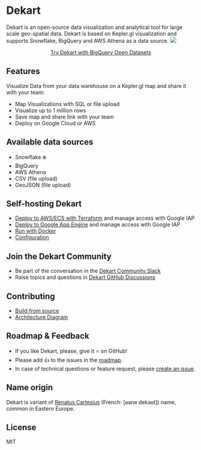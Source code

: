 # Dekart
Dekart is an open-source data visualization and analytical tool for large scale geo-spatial data. Dekart is based on Kepler.gl visualization and supports Snowflake, BigQuery and AWS Athena as a data source.
<a href="https://dekart.xyz/docs/about/screencast/?ref=github"><img src="./docs/files/screen.png"></a>
<p align="center"><a href="https://dekart.xyz/docs/about/playground/?ref=github">Try Dekart with BigQuery Open Datasets</a></p>

## Features

Visualize Data from your data warehouse on a Kepler.gl map and share it with your team:

* Map Visualizations with SQL or file upload
* Visualize up to 1 million rows
* Save map and share link with your team
* Deploy on Google Cloud or AWS

## Available data sources

* Snowflake ❄️
* BigQuery
* AWS Athena
* CSV (file upload)
* GeoJSON (file upload)


## Self-hosting Dekart

* [Deploy to AWS/ECS with Terraform](https://dekart.xyz/docs/self-hosting/aws-ecs-terraform/?ref=github)  and manage access with Google IAP
* [Deploy to Google App Engine](https://dekart.xyz/docs/self-hosting/app-engine/?ref=github)  and manage access with Google IAP
* [Run with Docker](https://dekart.xyz/docs/self-hosting/docker/?ref=github)
* [Configuration](https://dekart.xyz/docs/configuration/environment-variables/?ref=github)

## Join the Dekart Community

* Be part of the conversation in the [Dekart Community Slack](https://bit.ly/dekart-slack-community)
* Raise topics and questions in [Dekart GitHub Discussions](https://github.com/dekart-xyz/dekart/discussions)

## Contributing

* [Build from source](https://dekart.xyz/docs/contributing/build-from-source/?ref=github)
* [Architecture Diagram](https://dekart.xyz/docs/contributing/architecture-overview/?ref=github)


## Roadmap & Feedback

* If you like Dekart, please, give it ⭐️ on GitHub!
* Please add 👍 to the issues in the [roadmap](https://github.com/dekart-xyz/dekart/projects/1).
* In case of technical questions or feature request, please [create an issue](https://github.com/dekart-xyz/dekart/issues/new/choose).

## Name origin

Dekart is variant of [Renatus Cartesius](https://en.wikipedia.org/wiki/René_Descartes) (French: [ʁəne dekaʁt]) name, common in Eastern Europe.

## License

MIT
